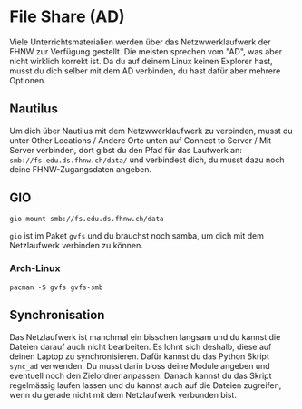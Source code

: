 # File Share (AD)

Viele Unterrichtsmaterialien werden über das Netzwwerklaufwerk der FHNW zur Verfügung gestellt. Die meisten sprechen vom "AD", was aber nicht wirklich korrekt ist. Da du auf deinem Linux keinen Explorer hast, musst du dich selber mit dem AD verbinden, du hast dafür aber mehrere Optionen.

## Nautilus

Um dich über Nautilus mit dem Netzwwerklaufwerk zu verbinden, musst du unter Other Locations / Andere Orte unten auf Connect to Server / Mit Server verbinden, dort gibst du den Pfad für das Laufwerk an: `smb://fs.edu.ds.fhnw.ch/data/` und verbindest dich, du musst dazu noch deine FHNW-Zugangsdaten angeben.

## GIO

```
gio mount smb://fs.edu.ds.fhnw.ch/data
```
`gio` ist im Paket `gvfs` und du brauchst noch samba, um dich mit dem Netzlaufwerk verbinden zu können.

### Arch-Linux
```
pacman -S gvfs gvfs-smb
```

## Synchronisation

Das Netzlaufwerk ist manchmal ein bisschen langsam und du kannst die Dateien darauf auch nicht bearbeiten. Es lohnt sich deshalb, diese auf deinen Laptop zu synchronisieren. Dafür kannst du das Python Skript `sync_ad` verwenden. Du musst darin bloss deine Module angeben und eventuell noch den Zielordner anpassen. Danach kannst du das Skript regelmässig laufen lassen und du kannst auch auf die Dateien zugreifen, wenn du gerade nicht mit dem Netzlaufwerk verbunden bist.

